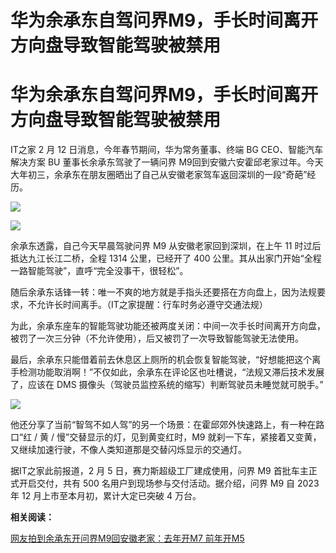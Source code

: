 # 华为余承东自驾问界M9，手长时间离开方向盘导致智能驾驶被禁用

# 华为余承东自驾问界M9，手长时间离开方向盘导致智能驾驶被禁用

IT之家 2 月 12 日消息，今年春节期间，华为常务董事、终端 BG CEO、智能汽车解决方案 BU 董事长余承东驾驶了一辆问界
M9回到安徽六安霍邱老家过年。今天大年初三，余承东在朋友圈晒出了自己从安徽老家驾车返回深圳的一段“奇葩”经历。

![](https://inews.gtimg.com/om_bt/OO4qgNuKMihIDjEd3Cq9ArORzlOgI8ZuClJOBMVjRrl58AA/1000)

![](https://inews.gtimg.com/om_bt/OLNejWeESYrFqGdSQqw0-z5TThVa74vRw7_AGZjtkkX18AA/1000)

余承东透露，自己今天早晨驾驶问界 M9 从安徽老家回到深圳，在上午 11 时过后抵达九江长江二桥，全程 1314 公里，已经开了 400
公里。其从出家门开始“全程一路智能驾驶”，直呼“完全没事干，很轻松”。

随后余承东话锋一转：唯一不爽的地方就是手指头还要搭在方向盘上，因为法规要求，不允许长时间离手。（IT之家提醒：行车时务必遵守交通法规）

为此，余承东座车的智能驾驶功能还被两度关闭：中间一次手长时间离开方向盘，被罚了一次三分钟（不允许使用），后又被罚了一次导致智能驾驶无法使用。

最后，余承东只能借着前去休息区上厕所的机会恢复智能驾驶，“好想能把这个离手检测功能取消啊！”不仅如此，余承东在评论区也吐槽说，“法规又滞后技术发展了，应该在
DMS 摄像头（驾驶员监控系统的缩写）判断驾驶员未睡觉就可脱手。”

![](https://inews.gtimg.com/om_bt/OcmlTah43xcfczqy9NLlxFvg2DVnmhwPXdBmxlbCrZhpIAA/1000)

他还分享了当前“智驾不如人驾”的另一个场景：在霍邱郊外快速路上，有一种在路口“红 / 黄 / 慢”交替显示的灯，见到黄变红时，M9
就刹一下车，紧接着又变黄，又继续加速行驶，不像人类知道那是交替闪烁显示的交通灯。

据IT之家此前报道，2 月 5 日，赛力斯超级工厂建成使用，问界 M9 首批车主正式开启交付，共有 500 名用户到现场参与交付活动。据介绍，问界 M9 自
2023 年 12 月上市至本月初，累计大定已突破 4 万台。

**相关阅读：**

[网友拍到余承东开问界M9回安徽老家：去年开M7 前年开M5](https://news.qq.com/rain/a/20240211A04BB500)

